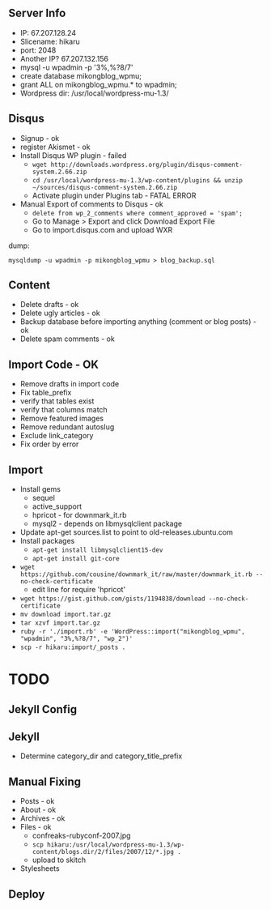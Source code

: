 ## Server Info
 * IP: 67.207.128.24
 * Slicename: hikaru
 * port: 2048
 * Another IP? 67.207.132.156
 * mysql -u wpadmin -p '3%,%?8/7'
 * create database mikongblog\_wpmu;
 * grant ALL on mikongblog\_wpmu.* to wpadmin;
 * Wordpress dir: /usr/local/wordpress-mu-1.3/

## Disqus
 * Signup - ok
 * register Akismet - ok
 * Install Disqus WP plugin - failed
   * `wget http://downloads.wordpress.org/plugin/disqus-comment-system.2.66.zip`
   * `cd /usr/local/wordpress-mu-1.3/wp-content/plugins && unzip ~/sources/disqus-comment-system.2.66.zip`
   * Activate plugin under Plugins tab - FATAL ERROR
 * Manual Export of comments to Disqus - ok
   * `delete from wp_2_comments where comment_approved = 'spam';`
   * Go to Manage > Export and click Download Export File
   * Go to import.disqus.com and upload WXR

dump:

    mysqldump -u wpadmin -p mikongblog_wpmu > blog_backup.sql

## Content
 * Delete drafts - ok
 * Delete ugly articles - ok
 * Backup database before importing anything (comment or blog posts) - ok
 * Delete spam comments - ok

## Import Code - OK
 * Remove drafts in import code
 * Fix table_prefix
 * verify that tables exist
 * verify that columns match
 * Remove featured images
 * Remove redundant autoslug
 * Exclude link_category
 * Fix order by error

## Import
  * Install gems
    * sequel
    * active_support
    * hpricot - for downmark_it.rb
    * mysql2 - depends on libmysqlclient package
  * Update apt-get sources.list to point to old-releases.ubuntu.com
  * Install packages
    * `apt-get install libmysqlclient15-dev`
    * `apt-get install git-core`
  * `wget https://github.com/cousine/downmark_it/raw/master/downmark_it.rb --no-check-certificate`
    * edit line for require 'hpricot'
  * `wget https://gist.github.com/gists/1194838/download --no-check-certificate`
  * `mv download import.tar.gz`
  * `tar xzvf import.tar.gz`
  * `ruby -r './import.rb' -e 'WordPress::import("mikongblog_wpmu", "wpadmin", "3%,%?8/7", "wp_2")'`
  * `scp -r hikaru:import/_posts .`

# TODO

## Jekyll Config

## Jekyll
 * Determine category\_dir and category\_title\_prefix

## Manual Fixing
 * Posts - ok
 * About - ok
 * Archives - ok
 * Files - ok
   * confreaks-rubyconf-2007.jpg
   * `scp hikaru:/usr/local/wordpress-mu-1.3/wp-content/blogs.dir/2/files/2007/12/*.jpg .`
   * upload to skitch
 * Stylesheets

## Deploy
